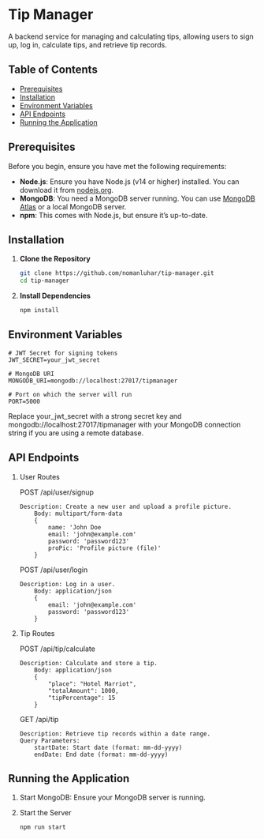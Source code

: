 # Tip Manager

A backend service for managing and calculating tips, allowing users to sign up, log in, calculate tips, and retrieve tip records.

## Table of Contents

- [Prerequisites](#prerequisites)
- [Installation](#installation)
- [Environment Variables](#environment-variables)
- [API Endpoints](#api-endpoints)
- [Running the Application](#running-the-application)

## Prerequisites

Before you begin, ensure you have met the following requirements:

- **Node.js**: Ensure you have Node.js (v14 or higher) installed. You can download it from [nodejs.org](https://nodejs.org/).
- **MongoDB**: You need a MongoDB server running. You can use [MongoDB Atlas](https://www.mongodb.com/cloud/atlas) or a local MongoDB server.
- **npm**: This comes with Node.js, but ensure it’s up-to-date.

## Installation

1. **Clone the Repository**

   ```bash
   git clone https://github.com/nomanluhar/tip-manager.git
   cd tip-manager

   ```

2. **Install Dependencies**

   ```bash
   npm install
   ```

## Environment Variables

    # JWT Secret for signing tokens
    JWT_SECRET=your_jwt_secret

    # MongoDB URI
    MONGODB_URI=mongodb://localhost:27017/tipmanager

    # Port on which the server will run
    PORT=5000

Replace your_jwt_secret with a strong secret key and mongodb://localhost:27017/tipmanager with your MongoDB connection string if you are using a remote database.

## API Endpoints

1.  User Routes

    POST /api/user/signup

        Description: Create a new user and upload a profile picture.
            Body: multipart/form-data
            {
                name: 'John Doe 
                email: 'john@example.com'
                password: 'password123'
                proPic: 'Profile picture (file)'
            }

    POST /api/user/login

        Description: Log in a user.
            Body: application/json
            {
                email: 'john@example.com'
                password: 'password123'
            }

2.  Tip Routes

    POST /api/tip/calculate

        Description: Calculate and store a tip.
            Body: application/json
            {
                "place": "Hotel Marriot",
                "totalAmount": 1000,
                "tipPercentage": 15
            }

    GET /api/tip

        Description: Retrieve tip records within a date range.
        Query Parameters:
            startDate: Start date (format: mm-dd-yyyy)
            endDate: End date (format: mm-dd-yyyy)

## Running the Application

1. Start MongoDB: Ensure your MongoDB server is running.

2. Start the Server

    ```bash
    npm run start